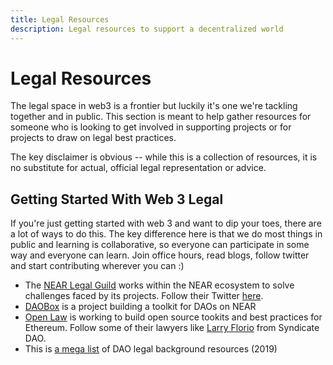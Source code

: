 ```yaml
---
title: Legal Resources
description: Legal resources to support a decentralized world
---
```


# Legal Resources

The legal space in web3 is a frontier but luckily it's one we're tackling together and in public. This section is meant to help gather resources for someone who is looking to get involved in supporting projects or for projects to draw on legal best practices.  

The key disclaimer is obvious -- while this is a collection of resources, it is no substitute for actual, official legal representation or advice.



## Getting Started With Web 3 Legal

If you're just getting started with web 3 and want to dip your toes, there are a lot of ways to do this.
The key difference here is that we do most things in public and learning is collaborative, so everyone can participate in some way and everyone can learn.
Join office hours, read blogs, follow twitter and start contributing wherever you can :)

* The [NEAR Legal Guild](https://nearlegal.com) works within the NEAR ecosystem to solve challenges faced by its projects.  Follow their Twitter [here](https://twitter.com/GuildNear).
* [DAOBox](http://daobox.org) is a project building a toolkit for DAOs on NEAR
* [Open Law](https://www.openlaw.io) is working to build open source tookits and best practices for Ethereum.  Follow some of their lawyers like [Larry Florio](https://twitter.com/larryflorio?lang=en) from Syndicate DAO.
* This is [a mega list](https://daotalk.org/t/resource-list-dao-legal/533) of DAO legal background resources (2019)



